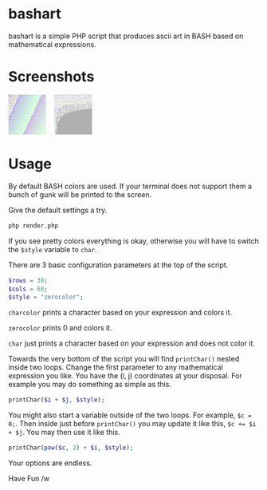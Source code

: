 bashart
=======

bashart is a simple PHP script that produces ascii art in BASH based on mathematical expressions.

Screenshots
===========

<a target="_blank" href="examples/example.png"><img src="examples/thumb.example.png" alt="example bashart render" /></a> &nbsp;&nbsp; <a target="_blank" href="examples/example2.png"><img src="examples/thumb.example2.png" alt="example bashart render" /></a>

Usage
=====

By default BASH colors are used. If your terminal does not support them a bunch of gunk will be printed to the screen.

Give the default settings a try.

```bash
php render.php
```

If you see pretty colors everything is okay, otherwise you will have to switch the `$style` variable to `char`.

There are 3 basic configuration parameters at the top of the script.

```php
$rows = 30;
$cols = 60;
$style = "zerocolor";
```

`charcolor` prints a character based on your expression and colors it.

`zerocolor` prints 0 and colors it.

`char` just prints a character based on your expression and does not color it.

Towards the very bottom of the script you will find `printChar()` nested inside two loops. Change the first parameter to any mathematical expression you like. You have the (i, j) coordinates at your disposal. For example you may do something as simple as this.

```php
printChar($i + $j, $style);
```

You might also start a variable outside of the two loops. For example, `$c = 0;`. Then inside just before `printChar()` you may update it like this, `$c += $i + $j`. You may then use it like this.

```php
printChar(pow($c, 2) + $i, $style);
```

Your options are endless.

Have Fun /w

